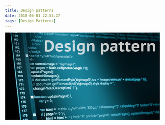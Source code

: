 ```yaml
---
title: Design patterns
date: 2018-06-01 22:53:27
tags: [Design Patterns]
---
```

![](/Post-Resources/DesignPattern/design-pattern.png "Design pattern")